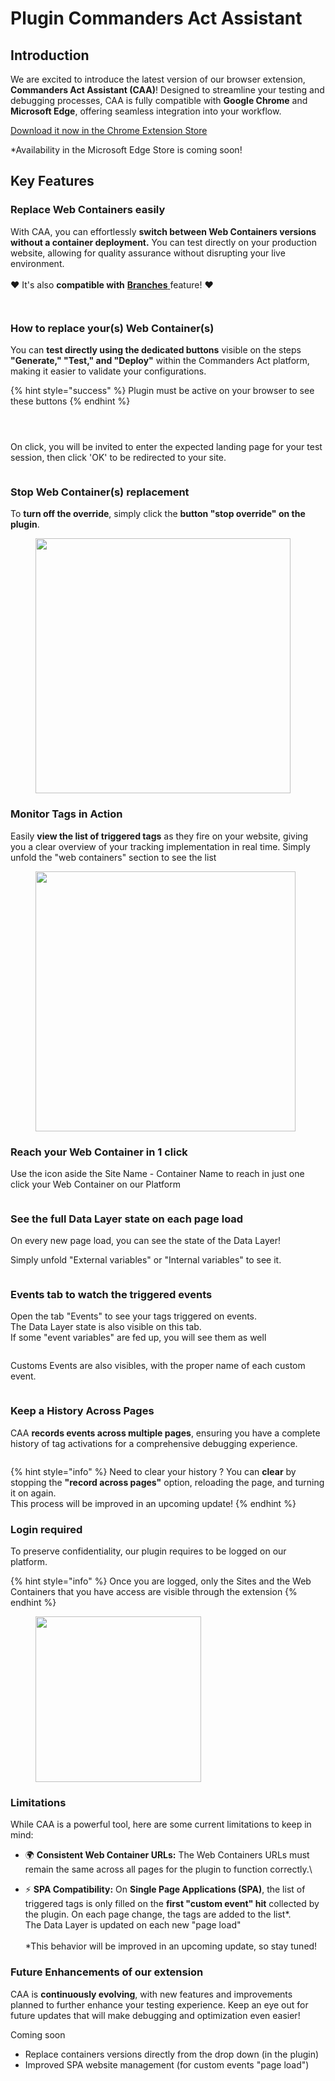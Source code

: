 # Plugin Commanders Act Assistant

## Introduction

We are excited to introduce the latest version of our browser extension, **Commanders Act Assistant (CAA)**! Designed to streamline your testing and debugging processes, CAA is fully compatible with **Google Chrome** and **Microsoft Edge**, offering seamless integration into your workflow.

[Download it now in the Chrome Extension Store](https://chromewebstore.google.com/detail/commanders-act-assistant/lfaifjhjdolnpnlgeohohaalbeidhlpj)

\*Availability in the Microsoft Edge Store is coming soon!

## Key Features &#x20;

### Replace Web Containers easily

With CAA, you can effortlessly **switch between Web Containers versions without a container deployment.** You can test directly on your production website, allowing for quality assurance without disrupting your live environment.\
\
:heart: It's also **compatible with** [**Branches** ](../branches.md)feature! :heart:&#x20;

<figure><img src="../../../../../../../../.gitbook/assets/image (13).png" alt=""><figcaption></figcaption></figure>

<figure><img src="../../../../../../../../.gitbook/assets/Capture d&#x27;écran 2025-02-27 185120.png" alt=""><figcaption></figcaption></figure>

### How to replace your(s) Web Container(s)

You can **test directly using the dedicated buttons** visible on the steps **"Generate," "Test," and "Deploy"** within the Commanders Act platform, making it easier to validate your configurations.

{% hint style="success" %}
Plugin must be active on your browser to see these buttons
{% endhint %}

<figure><img src="../../../../../../../../.gitbook/assets/image (570).png" alt=""><figcaption></figcaption></figure>

<figure><img src="../../../../../../../../.gitbook/assets/image (571).png" alt=""><figcaption></figcaption></figure>

<figure><img src="../../../../../../../../.gitbook/assets/image (572).png" alt=""><figcaption></figcaption></figure>

On click, you will be invited to enter the expected landing page for your test session, then click 'OK' to be redirected to your site.

<figure><img src="../../../../../../../../.gitbook/assets/image (575).png" alt=""><figcaption></figcaption></figure>

### Stop Web Container(s) replacement&#x20;

To **turn off the override**, simply click the **button "stop override" on the plugin**.

<figure><img src="../../../../../../../../.gitbook/assets/image (1) (1) (1) (1).png" alt="" width="408"><figcaption></figcaption></figure>

### Monitor Tags in Action

Easily **view the list of triggered tags** as they fire on your website, giving you a clear overview of your tracking implementation in real time. Simply unfold the "web containers" section to see the list

<figure><img src="../../../../../../../../.gitbook/assets/image (603).png" alt="" width="416"><figcaption></figcaption></figure>

### Reach your Web Container in 1 click

Use the icon aside the Site Name - Container Name to reach in just one click your Web Container on our Platform

<figure><img src="../../../../../../../../.gitbook/assets/image (14).png" alt=""><figcaption></figcaption></figure>

### See the full Data Layer state on each page load

On every new page load, you can see the state of the Data Layer!

Simply unfold "External variables" or "Internal variables" to see it.

<figure><img src="../../../../../../../../.gitbook/assets/image (605).png" alt=""><figcaption></figcaption></figure>

### Events tab to watch the triggered events

Open the tab "Events" to see your tags triggered on events.\
The Data Layer state is also visible on this tab.\
If some "event variables" are fed up, you will see them as well

<figure><img src="../../../../../../../../.gitbook/assets/image (606).png" alt=""><figcaption></figcaption></figure>

Customs Events are also visibles, with the proper name of each custom event.

<figure><img src="../../../../../../../../.gitbook/assets/image (608).png" alt=""><figcaption></figcaption></figure>

### Keep a History Across Pages

CAA **records events across multiple pages**, ensuring you have a complete history of tag activations for a comprehensive debugging experience.

<figure><img src="../../../../../../../../.gitbook/assets/image (576).png" alt=""><figcaption></figcaption></figure>

{% hint style="info" %}
Need to clear your history ? You can **clear** by stopping the **"record across pages"** option, reloading the page, and turning it on again. \
This process will be improved in an upcoming update!
{% endhint %}

### Login required

To preserve confidentiality, our plugin requires to be logged on our platform.

{% hint style="info" %}
Once you are logged, only the Sites and the Web Containers that you have access are visible through the extension
{% endhint %}

<figure><img src="../../../../../../../../.gitbook/assets/image (12).png" alt="" width="265"><figcaption></figcaption></figure>

### Limitations

While CAA is a powerful tool, here are some current limitations to keep in mind:

* 🌍 **Consistent Web Container URLs:** The Web Containers URLs must remain the same across all pages for the plugin to function correctly.\

* ⚡ **SPA Compatibility:** On **Single Page Applications (SPA)**, the list of triggered tags is only filled on the **first "custom event" hit** collected by the plugin. On each page change, the tags are added to the list\*. \
  The Data Layer is updated on each new "page load"\
  \
  \*This behavior will be improved in an upcoming update, so stay tuned!

### Future Enhancements of our extension

CAA is **continuously evolving**, with new features and improvements planned to further enhance your testing experience. Keep an eye out for future updates that will make debugging and optimization even easier!

Coming soon

* Replace containers versions directly from the drop down (in the plugin)
* Improved SPA website management (for custom events "page load")







